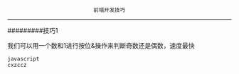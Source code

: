                                前端开发技巧
--------------
#########技巧1

我们可以用一个数和1进行按位&操作来判断奇数还是偶数，速度最快
```
javascript
cxzccz

```
